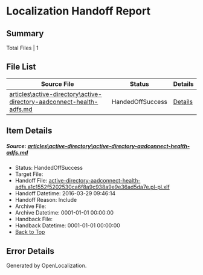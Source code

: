# <a name='report-top'></a> Localization Handoff Report

## Summary
 Total Files | 1

## File List
 Source File | Status | Details 
 ----------- | ------ | ------- 
 [articles\active-directory\active-directory-aadconnect-health-adfs.md](https://github.com/OpenLocalizationOrg/hyperV/blob/6df404751c349292fcf3d87bf9d26cf1ae7ef3cf/articles/active-directory/active-directory-aadconnect-health-adfs.md) | HandedOffSuccess | [Details](#19024c1db3ac6b5533958496853e6ebd5d49eab211)

## Item Details
##### <a name='19024c1db3ac6b5533958496853e6ebd5d49eab211'></a> Source: [articles\active-directory\active-directory-aadconnect-health-adfs.md](https://github.com/OpenLocalizationOrg/hyperV/blob/6df404751c349292fcf3d87bf9d26cf1ae7ef3cf/articles/active-directory/active-directory-aadconnect-health-adfs.md)
* Status: HandedOffSuccess
* Target File: 
* Handoff File: [active-directory-aadconnect-health-adfs.a1c1552f5202530ca6f8a9c938a9e9e36ad5da7e.pl-pl.xlf](https://github.com/OpenLocalizationOrg/olhandoff/blob/90daab4cf5e510827506627b8cd50e7de0d28dca/ol-handoff/OpenLocalizationOrg/hyperV.pl-pl/master/active-directory-aadconnect-health-adfs.a1c1552f5202530ca6f8a9c938a9e9e36ad5da7e.pl-pl.xlf)
* Handoff Datetime: 2016-03-29 09:46:14
* Handoff Reason: Include
* Archive File: 
* Archive Datetime: 0001-01-01 00:00:00
* Handback File: 
* Handback Datetime: 0001-01-01 00:00:00
* [Back to Top](#report-top)


## Error Details

Generated by OpenLocalization.

